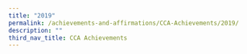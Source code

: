 ```yaml
---
title: "2019"
permalink: /achievements-and-affirmations/CCA-Achievements/2019/
description: ""
third_nav_title: CCA Achievements
---
```

